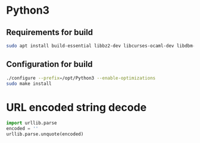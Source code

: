 # Python3

## Requirements for build
```bash
sudo apt install build-essential libbz2-dev libcurses-ocaml-dev libdbm-deep-perl libgdbm-dev liblzma-dev libsqlite3-dev libssl-dev libreadline-dev zlib1g-dev libtk-img-dev libffi-dev
```

## Configuration for build
```bash
./configure --prefix=/opt/Python3 --enable-optimizations
sudo make install
```

# URL encoded string decode

```python
import urllib.parse
encoded = ''
urllib.parse.unquote(encoded)
```
